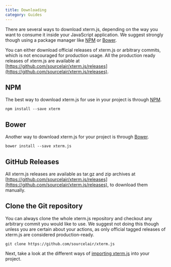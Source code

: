 ```yaml
---
title: Downloading
category: Guides
---
```


There are several ways to download xterm.js, depending on the way you want to consume it inside your JavaScript application. We suggest strongly though using a package manager like [NPM](https://npmjs.org/package/xterm) or [Bower](https://bower.io/).

You can either download official releases of xterm.js or arbitrary commits, which is not encouraged for production usage. All the production ready releases of xterm.js are available at [https://github.com/sourcelair/xterm.js/releases](https://github.com/sourcelair/xterm.js/releases).

## NPM
The best way to download xterm.js for use in your project is through [NPM](npmjs.org/package/xterm).

```
npm install --save xterm
```

## Bower
Another way to download xterm.js for your project is through [Bower](http://bower.io/).

```
bower install --save xterm.js
```

## GitHub Releases
All xterm.js releases are available as tar.gz and zip archives at [https://github.com/sourcelair/xterm.js/releases](https://github.com/sourcelair/xterm.js/releases), to download them manually.

## Clone the Git repository
You can always clone the whole xterm.js repository and checkout any arbitrary commit you would like to use. We suggest not doing this though unless you are certain about your actions, as only official tagged releases of xterm.js are considered production-ready.

```
git clone https://github.com/sourcelair/xterm.js
```

Next, take a look at the different ways of [importing xterm.js](/docs/guides/import) into your project.